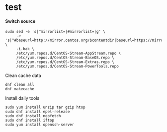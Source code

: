 # test

#### Switch source

    sudo sed -e 's|^mirrorlist=|#mirrorlist=|g' \
         -e 's|^#baseurl=http://mirror.centos.org/$contentdir|baseurl=https://mirrors.ustc.edu.cn/centos|g' \
         -i.bak \
         /etc/yum.repos.d/CentOS-Stream-AppStream.repo \
         /etc/yum.repos.d/CentOS-Stream-BaseOS.repo \
         /etc/yum.repos.d/CentOS-Stream-Extras.repo \
         /etc/yum.repos.d/CentOS-Stream-PowerTools.repo
Clean cache data

    dnf clean all
    dnf makecache
Install daily tools

    sudo yum install unzip tar gzip htop
    sudo dnf install epel-release
    sudo dnf install neofetch
    sudo dnf install iftop
    sudo yum install openssh-server
